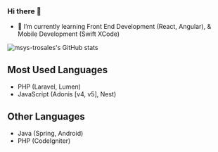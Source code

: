 ### Hi there 👋
- 🌱 I’m currently learning Front End Development (React, Angular), & Mobile Development (Swift XCode)

![msys-trosales's GitHub stats](https://github-readme-streak-stats.herokuapp.com/?user=msys-trosales)

## Most Used Languages
- PHP (Laravel, Lumen)
- JavaScript (Adonis [v4, v5], Nest)

## Other Languages
- Java (Spring, Android)
- PHP (CodeIgniter)

<!--
**msys-trosales/msys-trosales** is a ✨ _special_ ✨ repository because its `README.md` (this file) appears on your GitHub profile.

Here are some ideas to get you started:

- 🔭 I’m currently working on ...
- 🌱 I’m currently learning ...
- 👯 I’m looking to collaborate on ...
- 🤔 I’m looking for help with ...
- 💬 Ask me about ...
- 📫 How to reach me: ...
- 😄 Pronouns: ...
- ⚡ Fun fact: ...
-->
